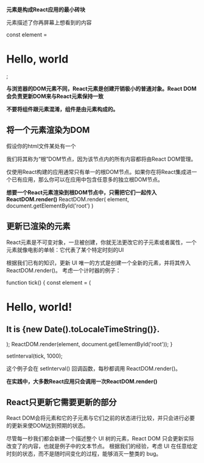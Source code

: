 **元素是构成React应用的最小砖块**

元素描述了你再屏幕上想看到的内容

const element = <h1>Hello, world</h1>;

**与浏览器的DOM元素不同，React元素是创建开销极小的普通对象。React DOM会负责更新DOM来与React元素保持一致**

**不要将组件跟元素混淆，组件是由元素构成的。**



## 将一个元素渲染为DOM

假设你的html文件某处有一个<div>
<div id="root"></div>

我们将其称为“根”DOM节点，因为该节点内的所有内容都将由React DOM管理。

仅使用React构建的应用通常只有单一的根DOM节点。如果你在将React集成进一个已有应用，那么你可以在应用中包含任意多的独立根DOM节点。


**想要一个React元素渲染到根DOM节点中，只需把它们一起传入ReactDOM.render()**
ReactDOM.render(
    element,
    document.getElementById('root')
)


## 更新已渲染的元素
React元素是不可变对象，一旦被创建，你就无法更改它的子元素或者属性，一个元素就像电影的单帧：它代表了某个特定时刻的UI

根据我们已有的知识，更新 UI 唯一的方式是创建一个全新的元素，并将其传入 ReactDOM.render()。
考虑一个计时器的例子：

function tick() {
  const element = (
    <div>
      <h1>Hello, world!</h1>
      <h2>It is {new Date().toLocaleTimeString()}.</h2>
    </div>
  );
  ReactDOM.render(element, document.getElementById('root'));
}

setInterval(tick, 1000);

这个例子会在 setInterval() 回调函数，每秒都调用 ReactDOM.render()。

**在实践中，大多数React应用只会调用一次ReactDOM.render()**


## React只更新它需要更新的部分
React DOM会将元素和它的子元素与它们之前的状态进行比较，并只会进行必要的更新来使DOM达到预期的状态。

尽管每一秒我们都会新建一个描述整个 UI 树的元素，React DOM 只会更新实际改变了的内容，也就是例子中的文本节点。
根据我们的经验，考虑 UI 在任意给定时刻的状态，而不是随时间变化的过程，能够消灭一整类的 bug。

